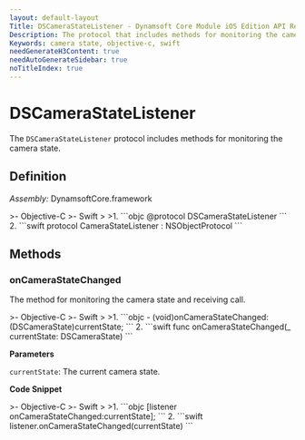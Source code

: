 ```yaml
---
layout: default-layout
Title: DSCameraStateListener - Dynamsoft Core Module iOS Edition API Reference
Description: The protocol that includes methods for monitoring the camera state.
Keywords: camera state, objective-c, swift
needGenerateH3Content: true
needAutoGenerateSidebar: true
noTitleIndex: true
---
```


# DSCameraStateListener

The `DSCameraStateListener` protocol includes methods for monitoring the camera state.

## Definition

*Assembly:* DynamsoftCore.framework

<div class="sample-code-prefix"></div>
>- Objective-C
>- Swift
>
>1. 
```objc
@protocol DSCameraStateListener <NSObject>
```
2. 
```swift
protocol CameraStateListener : NSObjectProtocol
```

## Methods

### onCameraStateChanged

The method for monitoring the camera state and receiving call.

<div class="sample-code-prefix"></div>
>- Objective-C
>- Swift
>
>1. 
```objc
- (void)onCameraStateChanged:(DSCameraState)currentState;
```
2. 
```swift
func onCameraStateChanged(_ currentState: DSCameraState)
```

**Parameters**

`currentState`: The current camera state.

**Code Snippet**

<div class="sample-code-prefix"></div>
>- Objective-C
>- Swift
>
>1. 
```objc
[listener onCameraStateChanged:currentState];
```
2. 
```swift
listener.onCameraStateChanged(currentState)
```

